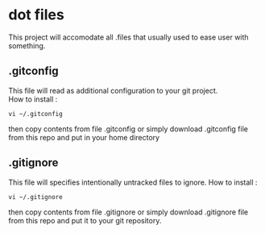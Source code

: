 # dot files

This project will accomodate all .files that usually used to ease user with something.



## .gitconfig
This file will read as additional configuration to your git project. <br>
How to install : 

`vi ~/.gitconfig`<br>

then copy contents from file .gitconfig or simply download .gitconfig file from this repo and put in your home directory

## .gitignore
This file will specifies intentionally untracked files to ignore.
How to install :

`vi ~/.gitignore` <br>

then copy contents from file .gitignore or simply download .gitignore file from this repo and put it to your git repository.

